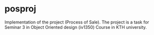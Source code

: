 # posproj
Implementation of the project (Process of Sale).
The project is a task for Seminar 3 in Object Oriented design (iv1350) Course in KTH university.
